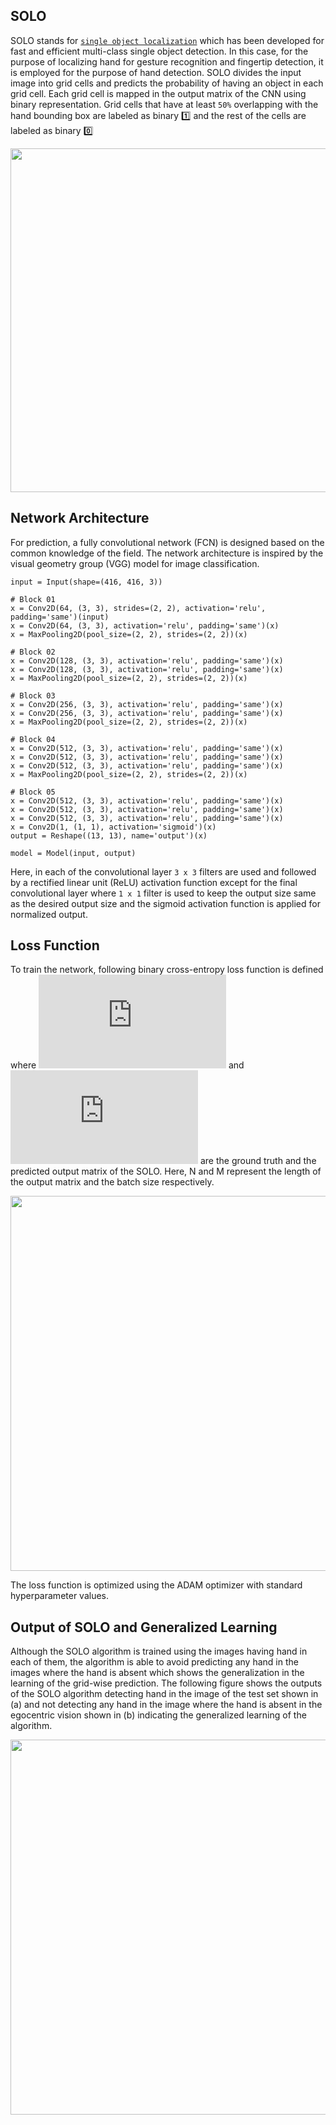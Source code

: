 ## SOLO
SOLO stands for [```single object localization```](https://github.com/MahmudulAlam/Fingertip-Mixed-Reality/tree/master/SOLO)
which has been developed for fast and efficient multi-class single object detection.
In this case, for the purpose of localizing hand for gesture recognition and fingertip detection, it is employed for the purpose of
hand detection. SOLO divides the input image into grid cells and predicts the probability of having an object in each grid cell. 
Each grid cell is mapped in the output matrix of the CNN using binary representation. Grid cells that have at least ```50%```
overlapping with the hand bounding box are labeled as binary :one: and the rest of the cells are labeled as binary :zero:


<p align="center">
  <img src="https://user-images.githubusercontent.com/37298971/65219825-3b5aa500-dadb-11e9-92f3-a1f75eef1b5a.jpg" width="550">
</p>

## Network Architecture
For prediction, a fully convolutional network (FCN) is designed based on the common knowledge of the field. The network architecture is
inspired by the visual geometry group (VGG) model for image classification. 

```
input = Input(shape=(416, 416, 3))

# Block 01
x = Conv2D(64, (3, 3), strides=(2, 2), activation='relu', padding='same')(input)
x = Conv2D(64, (3, 3), activation='relu', padding='same')(x)
x = MaxPooling2D(pool_size=(2, 2), strides=(2, 2))(x)

# Block 02
x = Conv2D(128, (3, 3), activation='relu', padding='same')(x)
x = Conv2D(128, (3, 3), activation='relu', padding='same')(x)
x = MaxPooling2D(pool_size=(2, 2), strides=(2, 2))(x)

# Block 03
x = Conv2D(256, (3, 3), activation='relu', padding='same')(x)
x = Conv2D(256, (3, 3), activation='relu', padding='same')(x)
x = MaxPooling2D(pool_size=(2, 2), strides=(2, 2))(x)

# Block 04
x = Conv2D(512, (3, 3), activation='relu', padding='same')(x)
x = Conv2D(512, (3, 3), activation='relu', padding='same')(x)
x = Conv2D(512, (3, 3), activation='relu', padding='same')(x)
x = MaxPooling2D(pool_size=(2, 2), strides=(2, 2))(x)

# Block 05
x = Conv2D(512, (3, 3), activation='relu', padding='same')(x)
x = Conv2D(512, (3, 3), activation='relu', padding='same')(x)
x = Conv2D(512, (3, 3), activation='relu', padding='same')(x)
x = Conv2D(1, (1, 1), activation='sigmoid')(x)
output = Reshape((13, 13), name='output')(x)

model = Model(input, output)
```

Here, in each of the convolutional layer ```3 x 3``` filters are used and followed by a rectified linear unit (ReLU) activation 
function except for the final convolutional layer where ```1 x 1``` filter is used to keep the output size same as the desired output
size and the sigmoid activation function is applied for normalized output.

## Loss Function
To train the network, following binary cross-entropy loss function is defined where ![H](https://latex.codecogs.com/gif.latex?%7B%5Cmathbb%7BH%7D%7D)
and ![H^hat](https://latex.codecogs.com/gif.latex?%5Chat%7B%5Cmathbb%7BH%7D%7D) are the ground truth and the predicted
output matrix of the SOLO. Here, N and M represent the length of the output matrix and the batch size respectively.

<p align="center">
  <img src="https://user-images.githubusercontent.com/37298971/65953360-9be7cb80-e465-11e9-8e9a-838d9cc75b1c.jpg" width="600">
</p>

The loss function is optimized using the ADAM optimizer with standard hyperparameter values. 

## Output of SOLO and Generalized Learning
Although the SOLO algorithm is trained using the images having hand in each of them, the algorithm is able to avoid predicting any hand 
in the images where the hand is absent which shows the generalization in the learning of the grid-wise prediction. The following figure 
shows the outputs of the SOLO algorithm detecting hand in the image of the test set shown in (a) and not detecting any hand in the image 
where the hand is absent in the egocentric vision shown in (b) indicating the generalized learning of the algorithm.

<p align="center">
  <img src="https://user-images.githubusercontent.com/37298971/66996135-fe8dc800-f0f1-11e9-8a46-76c88ec5db4b.png" width="600">
</p>
